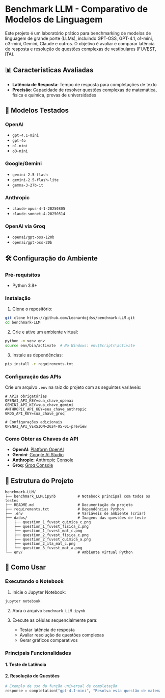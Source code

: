 # Benchmark LLM - Comparativo de Modelos de Linguagem

Este projeto é um laboratório prático para benchmarking de modelos de linguagem de grande porte (LLMs), incluindo GPT-OSS, GPT-4.1, o1-mini, o3-mini, Gemini, Claude e outros. O objetivo é avaliar e comparar latência de resposta e resolução de questões complexas de vestibulares (FUVEST, ITA).

## 📊 Características Avaliadas

- **Latência de Resposta**: Tempo de resposta para completações de texto
- **Precisão**: Capacidade de resolver questões complexas de matemática, física e química, provas de universidades

## 🤖 Modelos Testados

### OpenAI
- `gpt-4.1-mini`
- `gpt-4o`
- `o1-mini`
- `o3-mini`

### Google/Gemini
- `gemini-2.5-flash`
- `gemini-2.5-flash-lite`
- `gemma-3-27b-it`

### Anthropic
- `claude-opus-4-1-20250805`
- `claude-sonnet-4-20250514`

### OpenAI via Groq
- `openai/gpt-oss-120b`
- `openai/gpt-oss-20b`

## 🛠 Configuração do Ambiente

### Pré-requisitos
- Python 3.8+

### Instalação

1. Clone o repositório:
```bash
git clone https://github.com/Leonardojdss/benchmark-LLM.git
cd benchmark-LLM
```

2. Crie e ative um ambiente virtual:
```bash
python -m venv env
source env/bin/activate  # No Windows: env\Scripts\activate
```

3. Instale as dependências:
```bash
pip install -r requirements.txt
```

### Configuração das APIs

Crie um arquivo `.env` na raiz do projeto com as seguintes variáveis:

```env
# APIs obrigatórias
OPENAI_API_KEY=sua_chave_openai
GEMINI_API_KEY=sua_chave_gemini
ANTHROPIC_API_KEY=sua_chave_anthropic
GROG_API_KEY=sua_chave_groq

# Configurações adicionais
OPENAI_API_VERSION=2024-05-01-preview
```

### Como Obter as Chaves de API

- **OpenAI**: [Platform OpenAI](https://platform.openai.com/api-keys)
- **Gemini**: [Google AI Studio](https://aistudio.google.com/app/apikey)
- **Anthropic**: [Anthropic Console](https://console.anthropic.com/)
- **Groq**: [Groq Console](https://console.groq.com/keys)

## 📁 Estrutura do Projeto

```
benchmark-LLM/
├── benchmark_LLM.ipynb          # Notebook principal com todos os testes
├── README.md                    # Documentação do projeto
├── requirements.txt             # Dependências Python
├── .env                         # Variáveis de ambiente (criar)
├── dados/                       # Imagens das questões de teste
│   ├── question_1_fuvest_quimica_c.png
│   ├── question_1_fuvest_fisica_c.png
│   ├── question_1_fuvest_mat_c.png
│   ├── question_2_fuvest_fisica_c.png
│   ├── question_2_fuvest_quimica_a.png
│   ├── question_2_ita_mat_c.png
│   └── question_3_fuvest_mat_a.png
└── env/                         # Ambiente virtual Python
```

## 🚀 Como Usar

### Executando o Notebook

1. Inicie o Jupyter Notebook:
```bash
jupyter notebook
```

2. Abra o arquivo `benchmark_LLM.ipynb`

3. Execute as células sequencialmente para:
   - Testar latência de resposta
   - Avaliar resolução de questões complexas
   - Gerar gráficos comparativos

### Principais Funcionalidades

#### 1. Teste de Latência



#### 2. Resolução de Questões
```python
# Exemplo de uso da função universal de completação
response = completation("gpt-4.1-mini", "Resolva esta questão de matemática...", "text")
```
